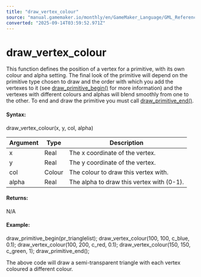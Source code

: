 ```yaml
---
title: "draw_vertex_colour"
source: "manual.gamemaker.io/monthly/en/GameMaker_Language/GML_Reference/Drawing/Primitives/draw_vertex_colour.htm"
converted: "2025-09-14T03:59:52.971Z"
---
```


# draw\_vertex\_colour

This function defines the position of a vertex for a primitive, with its own colour and alpha setting. The final look of the primitive will depend on the primitive type chosen to draw and the order with which you add the vertexes to it (see [draw\_primitive\_begin()](draw_primitive_begin.md) for more information) and the vertexes with different colours and alphas will blend smoothly from one to the other. To end and draw the primitive you must call [draw\_primitive\_end()](draw_primitive_end.md).

#### Syntax:

draw\_vertex\_colour(x, y, col, alpha)

| Argument | Type | Description |
| --- | --- | --- |
| x | Real | The x coordinate of the vertex. |
| y | Real | The y coordinate of the vertex. |
| col | Colour | The colour to draw this vertex with. |
| alpha | Real | The alpha to draw this vertex with (0-1). |

#### Returns:

N/A

#### Example:

draw\_primitive\_begin(pr\_trianglelist);
draw\_vertex\_colour(100, 100, c\_blue, 0.1);
draw\_vertex\_colour(100, 200, c\_red, 0.1);
draw\_vertex\_colour(150, 150, c\_green, 1);
draw\_primitive\_end();

The above code will draw a semi-transparent triangle with each vertex coloured a different colour.